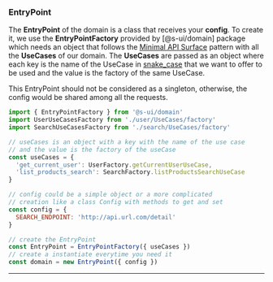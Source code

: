 ### EntryPoint

The **EntryPoint** of the domain is a class that receives your **config**. To create it, we use the **EntryPointFactory** provided by [@s-ui/domain] package which needs an object that follows the [Minimal API Surface](https://www.youtube.com/watch?time_continue=99&v=4anAwXYqLG8) pattern with all the **UseCases** of our domain.
The **UseCases** are passed as an object where each key is the name of the UseCase in [snake_case](https://en.wikipedia.org/wiki/Snake_case) that we want to offer to be used and the value is the factory of the same UseCase.

This EntryPoint should not be considered as a singleton, otherwise, the config would be shared among all the requests.

```javascript
import { EntryPointFactory } from '@s-ui/domain'
import UserUseCasesFactory from './user/UseCases/factory'
import SearchUseCasesFactory from './search/UseCases/factory'

// useCases is an object with a key with the name of the use case
// and the value is the factory of the useCase
const useCases = {
  'get_current_user': UserFactory.getCurrentUserUseCase,
  'list_products_search': SearchFactory.listProductsSearchUseCase
}

// config could be a simple object or a more complicated
// creation like a class Config with methods to get and set
const config = {
  SEARCH_ENDPOINT: 'http://api.url.com/detail'
}

// create the EntryPoint
const EntryPoint = EntryPointFactory({ useCases })
// create a instantiate everytime you need it
const domain = new EntryPoint({ config })
```

----